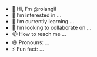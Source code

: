 - 👋 Hi, I’m @rolangil
- 👀 I’m interested in ...
- 🌱 I’m currently learning ...
- 💞️ I’m looking to collaborate on ...
- 📫 How to reach me ...
- 😄 Pronouns: ...
- ⚡ Fun fact: ...

<!---
rolangil/rolangil is a ✨ special ✨ repository because its `README.md` (this file) appears on your GitHub profile.
You can click the Preview link to take a look at your changes.
--->
